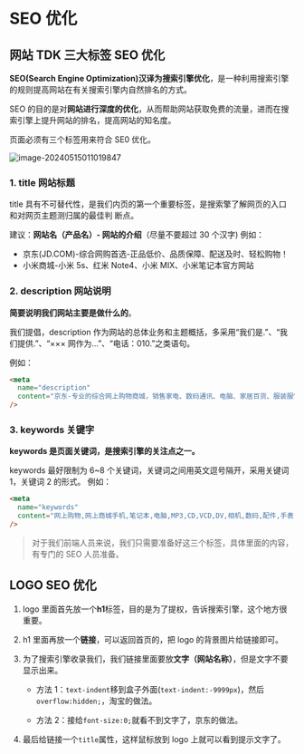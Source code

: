 # SEO 优化

## 网站 TDK 三大标签 SEO 优化

**SEO(Search Engine Optimization)**汉译为**搜索引擎优化**，是一种利用搜索引擎的规则提高网站在有关搜索引擎内自然排名的方式。

SEO 的目的是对**网站进行深度的优化**，从而帮助网站获取免费的流量，进而在搜索引擎上提升网站的排名，提高网站的知名度。

页面必须有三个标签用来符合 SE0 优化。

![image-20240515011019847](https://s21.ax1x.com/2024/06/15/pkw3eDH.png)

### 1. title 网站标题

title 具有不可替代性，是我们内页的第一个重要标签，是搜索擎了解网页的入口和对网页主题测归属的最佳判
断点。

建议：**网站名（产品名）- 网站的介绍**（尽量不要超过 30 个汉字)
例如：

- 京东(JD.COM)-综合网购首选-正品低价、品质保障、配送及时、轻松购物！
- 小米商城-小米 5s、红米 Note4、小米 MIX、小米笔记本官方网站

### 2. description 网站说明

**简要说明我们网站主要是做什么的**。

我们提倡，description 作为网站的总体业务和主题概括，多采用“我们是.”、“我们提供.”、“××× 网作为…”、“电话：010.”之类语句。

例如：

```html
<meta
  name="description"
  content="京东-专业的综合网上购物商城，销售家电、数码通讯、电脑、家居百货、服装服饰、母婴、图书、食品等数万个品牌优质商品.便捷、诚信的服务，为您提供愉悦的网上购物体验！"
/>
```

### 3. keywords 关键字

**keywords 是页面关键词，是搜索引擎的关注点之一。**

keywords 最好限制为 6~8 个关键词，关键词之间用英文逗号隔开，采用关键词 1，关键词 2 的形式。
例如：

```html
<meta
  name="keywords"
  content="网上购物,网上商城手机,笔记本,电脑,MP3,CD,VCD,DV,相机,数码,配件,手表,存储卡,京东"
/>
```

> 对于我们前端人员来说，我们只需要准备好这三个标签，具体里面的内容，有专门的 SEO 人员准备。

## LOGO SEO 优化

1. logo 里面首先放一个**h1**标签，目的是为了提权，告诉搜索引擎，这个地方很重要。
2. h1 里面再放一个**链接**，可以返回首页的，把 logo 的背景图片给链接即可。
3. 为了搜索引擎收录我们，我们链接里面要放**文字（网站名称）**，但是文字不要显示出来。

   - 方法 1：`text-indent`移到盒子外面(`text-indent:-9999px`)，然后`overflow:hidden;`，淘宝的做法。

   - 方法 2：接给`font-size:0;`就看不到文字了，京东的做法。

4. 最后给链接一个`title`属性，这样鼠标放到 logo 上就可以看到提示文字了。
